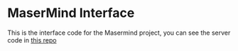 # MaserMind Interface

This is the interface code for the Masermind project, you can see the server code in [this repo](https://github.com/walidght/mastermind-backend)
